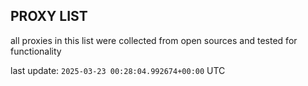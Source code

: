 ## PROXY LIST

all proxies in this list were collected from open sources and tested for functionality

last update: `2025-03-23 00:28:04.992674+00:00` UTC